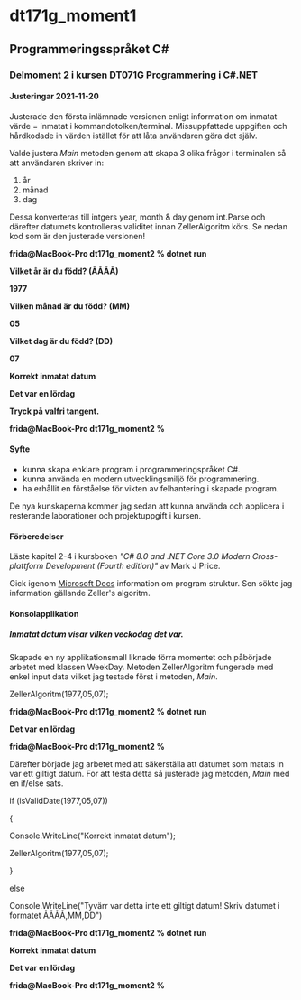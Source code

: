 # dt171g_moment1

## Programmeringsspråket C#

### Delmoment 2 i kursen DT071G Programmering i C#.NET

#### Justeringar 2021-11-20
Justerade den första inlämnade versionen enligt information om inmatat värde = inmatat i kommandotolken/terminal. Missuppfattade uppgiften och hårdkodade in värden istället för att låta användaren göra det själv. 

Valde justera _Main_ metoden genom att skapa 3 olika frågor i terminalen så att användaren skriver in: 
1. år
2. månad 
3. dag

Dessa konverteras till intgers year, month & day genom int.Parse och därefter datumets kontrolleras validitet innan ZellerAlgoritm körs. Se nedan kod som är den justerade versionen! 

**frida@MacBook-Pro dt171g_moment2 % dotnet run**

**Vilket år är du född? (ÅÅÅÅ)** 

**1977**

**Vilken månad är du född? (MM)**

**05**

**Vilket dag är du född? (DD)**

**07**

**Korrekt inmatat datum**

**Det var en lördag**

**Tryck på valfri tangent.**                                                                

**frida@MacBook-Pro dt171g_moment2 %**

#### Syfte
* kunna skapa enklare program i programmeringspråket C#.
* kunna använda en modern utvecklingsmiljö för programmering.
* ha erhållit en förståelse för vikten av felhantering i skapade program.

De nya kunskaperna kommer jag sedan att kunna använda och applicera i resterande laborationer och projektuppgift i kursen.

#### Förberedelser
Läste kapitel 2-4 i kursboken _"C# 8.0 and .NET Core 3.0 Modern Cross-plattform Development (Fourth edition)"_ av Mark J Price. 

Gick igenom [Microsoft Docs](https://docs.microsoft.com/en-us/dotnet/csharp/fundamentals/program-structure/) information om program struktur. Sen sökte jag information gällande Zeller's algoritm. 

#### Konsolapplikation 
##### Inmatat datum visar vilken veckodag det var.
Skapade en ny applikationsmall liknade förra momentet och påbörjade arbetet med klassen WeekDay. Metoden ZellerAlgoritm fungerade med enkel input data vilket jag testade först i metoden, _Main_. 

ZellerAlgoritm(1977,05,07);

**frida@MacBook-Pro dt171g_moment2 % dotnet run**

**Det var en lördag**

**frida@MacBook-Pro dt171g_moment2 %** 

Därefter började jag arbetet med att säkerställa att datumet som matats in var ett giltigt datum. För att testa detta så justerade jag metoden, _Main_ med en if/else sats.

if (isValidDate(1977,05,07)) 

{

Console.WriteLine("Korrekt inmatat datum");

ZellerAlgoritm(1977,05,07);

}

else
       
Console.WriteLine("Tyvärr var detta inte ett giltigt datum! Skriv datumet i formatet ÅÅÅÅ,MM,DD")

**frida@MacBook-Pro dt171g_moment2 % dotnet run**

**Korrekt inmatat datum**

**Det var en lördag**

**frida@MacBook-Pro dt171g_moment2 %** 

